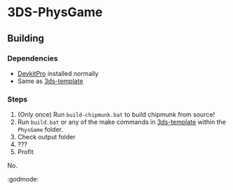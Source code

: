 # 3DS-PhysGame

## Building

### Dependencies
+ [DevkitPro](https://devkitpro.org/) installed normally
+ Same as [3ds-template](https://github.com/TricksterGuy/3ds-template)

### Steps
1. (Only once) Run `build-chipmunk.bat` to build chipmunk from source!
2. Run `build.bat` or any of the make commands in [3ds-template](https://github.com/TricksterGuy/3ds-template) within the `PhysGame` folder.
3. Check output folder
4. ???
5. Profit

No.

:godmode: